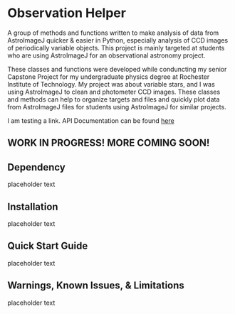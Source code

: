 # Observation Helper
A group of methods and functions written to make analysis of data from AstroImageJ quicker &amp; easier in Python, especially analysis of CCD images of periodically variable objects. This project is mainly targeted at students who are using AstroImageJ for an observational astronomy project.

These classes and functions were developed while conduncting my senior Capstone Project for my undergraduate physics degree at Rochester Institute of Technology. My project was about variable stars, and I was using AstroImageJ to clean and photometer CCD images. These classes and methods can help to organize targets and files and quickly plot data from AstroImageJ files for students using AstroImageJ for similar projects.

I am testing a link. API Documentation can be found [here](./docs/_build/html/api.html)

## WORK IN PROGRESS! MORE COMING SOON!

## Dependency
placeholder text

## Installation
placeholder text

## Quick Start Guide
placeholder text

## Warnings, Known Issues, &amp; Limitations
placeholder text



